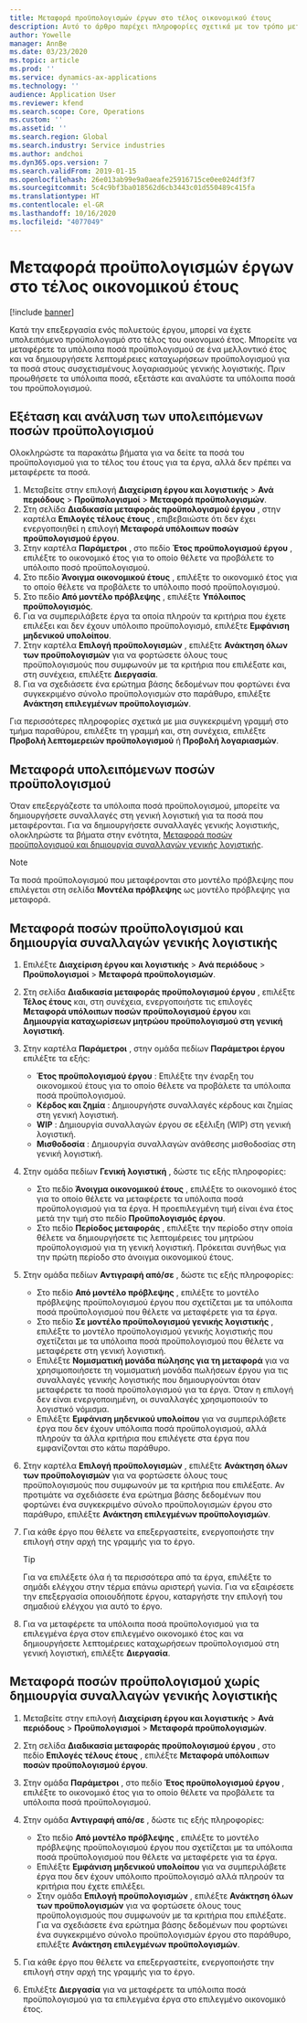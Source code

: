 ```yaml
---
title: Μεταφορά προϋπολογισμών έργων στο τέλος οικονομικού έτους
description: Αυτό το άρθρο παρέχει πληροφορίες σχετικά με τον τρόπο μεταφοράς των υπολειπόμενων ποσών του προϋπολογισμού σε μελλοντικά έτη και τη δημιουργία λεπτομερειών καταχώρησης προϋπολογισμού.
author: Yowelle
manager: AnnBe
ms.date: 03/23/2020
ms.topic: article
ms.prod: ''
ms.service: dynamics-ax-applications
ms.technology: ''
audience: Application User
ms.reviewer: kfend
ms.search.scope: Core, Operations
ms.custom: ''
ms.assetid: ''
ms.search.region: Global
ms.search.industry: Service industries
ms.author: andchoi
ms.dyn365.ops.version: 7
ms.search.validFrom: 2019-01-15
ms.openlocfilehash: 26e013ab99e9a0aeafe25916715ce0ee024df3f7
ms.sourcegitcommit: 5c4c9bf3ba018562d6cb3443c01d550489c415fa
ms.translationtype: HT
ms.contentlocale: el-GR
ms.lasthandoff: 10/16/2020
ms.locfileid: "4077049"
---
```

# <a name="transfer-project-budgets-at-fiscal-year-end"></a>Μεταφορά προϋπολογισμών έργων στο τέλος οικονομικού έτους

[!include [banner](../includes/banner.md)]

Κατά την επεξεργασία ενός πολυετούς έργου, μπορεί να έχετε υπολειπόμενο προϋπολογισμό στο τέλος του οικονομικό έτος. Μπορείτε να μεταφέρετε τα υπόλοιπα ποσά προϋπολογισμού σε ένα μελλοντικό έτος και να δημιουργήσετε λεπτομέρειες καταχωρήσεων προϋπολογισμού για τα ποσά στους συσχετισμένους λογαριασμούς γενικής λογιστικής. Πριν προωθήσετε τα υπόλοιπα ποσά, εξετάστε και αναλύστε τα υπόλοιπα ποσά του προϋπολογισμού.

## <a name="review-and-analyze-remaining-budget-amounts"></a>Εξέταση και ανάλυση των υπολειπόμενων ποσών προϋπολογισμού

Ολοκληρώστε τα παρακάτω βήματα για να δείτε τα ποσά του προϋπολογισμού για το τέλος του έτους για τα έργα, αλλά δεν πρέπει να μεταφέρετε τα ποσά.

1. Μεταβείτε στην επιλογή **Διαχείριση έργου και λογιστικής** > **Ανά περιόδους** > **Προϋπολογισμοί** > **Μεταφορά προϋπολογισμών**. 
2. Στη σελίδα **Διαδικασία μεταφοράς προϋπολογισμού έργου** , στην καρτέλα **Επιλογές τέλους έτους** , επιβεβαιώστε ότι δεν έχει ενεργοποιηθεί η επιλογή **Μεταφορά υπόλοιπων ποσών προϋπολογισμού έργου**.
3. Στην καρτέλα **Παράμετροι** , στο πεδίο **Έτος προϋπολογισμού έργου** , επιλέξτε το οικονομικό έτος για το οποίο θέλετε να προβάλετε το υπόλοιπο ποσό προϋπολογισμού. 
4. Στο πεδίο **Άνοιγμα οικονομικού έτους** , επιλέξτε το οικονομικό έτος για το οποίο θέλετε να προβάλετε το υπόλοιπο ποσό προϋπολογισμού. 
5. Στο πεδίο **Από μοντέλο πρόβλεψης** , επιλέξτε **Υπόλοιπος προϋπολογισμός**. 
6. Για να συμπεριλάβετε έργα τα οποία πληρούν τα κριτήρια που έχετε επιλέξει και δεν έχουν υπόλοιπο προϋπολογισμό, επιλέξτε **Εμφάνιση μηδενικού υπολοίπου**.  
7. Στην καρτέλα **Επιλογή προϋπολογισμών** , επιλέξτε **Ανάκτηση όλων των προϋπολογισμών** για να φορτώσετε όλους τους προϋπολογισμούς που συμφωνούν με τα κριτήρια που επιλέξατε και, στη συνέχεια, επιλέξτε **Διεργασία**. 
8. Για να σχεδιάσετε ένα ερώτημα βάσης δεδομένων που φορτώνει ένα συγκεκριμένο σύνολο προϋπολογισμών στο παράθυρο, επιλέξτε **Ανάκτηση επιλεγμένων προϋπολογισμών**.

Για περισσότερες πληροφορίες σχετικά με μια συγκεκριμένη γραμμή στο τμήμα παραθύρου, επιλέξτε τη γραμμή και, στη συνέχεια, επιλέξτε **Προβολή λεπτομερειών προϋπολογισμού** ή **Προβολή λογαριασμών**.

## <a name="carry-forward-remaining-budget-amounts"></a>Μεταφορά υπολειπόμενων ποσών προϋπολογισμού 

Όταν επεξεργάζεστε τα υπόλοιπα ποσά προϋπολογισμού, μπορείτε να δημιουργήσετε συναλλαγές στη γενική λογιστική για τα ποσά που μεταφέρονται. Για να δημιουργήσετε συναλλαγές γενικής λογιστικής, ολοκληρώστε τα βήματα στην ενότητα, [Μεταφορά ποσών προϋπολογισμού και δημιουργία συναλλαγών γενικής λογιστικής](#carry-forward). 

> [!NOTE]
> Τα ποσά προϋπολογισμού που μεταφέρονται στο μοντέλο πρόβλεψης που επιλέγεται στη σελίδα **Μοντέλα πρόβλεψης** ως μοντέλο πρόβλεψης για μεταφορά.  

## <a name="carry-forward-budget-amounts-and-create-general-ledger-transactions"></a><a name="carry-forward"></a>Μεταφορά ποσών προϋπολογισμού και δημιουργία συναλλαγών γενικής λογιστικής

1.  Επιλέξτε **Διαχείριση έργου και λογιστικής** > **Ανά περιόδους** > **Προϋπολογισμοί** > **Μεταφορά προϋπολογισμών**. 
2. Στη σελίδα **Διαδικασία μεταφοράς προϋπολογισμού έργου** , επιλέξτε **Τέλος έτους** και, στη συνέχεια, ενεργοποιήστε τις επιλογές **Μεταφορά υπόλοιπων ποσών προϋπολογισμού έργου** και **Δημιουργία καταχωρίσεων μητρώου προϋπολογισμού στη γενική λογιστική**. 
3. Στην καρτέλα **Παράμετροι** , στην ομάδα πεδίων **Παράμετροι έργου** επιλέξτε τα εξής:

   - **Έτος προϋπολογισμού έργου** : Επιλέξτε την έναρξη του οικονομικού έτους για το οποίο θέλετε να προβάλετε τα υπόλοιπα ποσά προϋπολογισμού. 
   - **Κέρδος και ζημία** : Δημιουργήστε συναλλαγές κέρδους και ζημίας στη γενική λογιστική. 
   -  **WIP** : Δημιουργία συναλλαγών έργου σε εξέλιξη (WIP) στη γενική λογιστική.
   -  **Μισθοδοσία** : Δημιουργία συναλλαγών ανάθεσης μισθοδοσίας στη γενική λογιστική. 

5. Στην ομάδα πεδίων **Γενική λογιστική** , δώστε τις εξής πληροφορίες: 

   - Στο πεδίο **Άνοιγμα οικονομικού έτους** , επιλέξτε το οικονομικό έτος για το οποίο θέλετε να μεταφέρετε τα υπόλοιπα ποσά προϋπολογισμού για τα έργα. Η προεπιλεγμένη τιμή είναι ένα έτος μετά την τιμή στο πεδίο **Προϋπολογισμός έργου**.
   -  Στο πεδίο **Περίοδος μεταφοράς** , επιλέξτε την περίοδο στην οποία θέλετε να δημιουργήσετε τις λεπτομέρειες του μητρώου προϋπολογισμού για τη γενική λογιστική. Πρόκειται συνήθως για την πρώτη περίοδο στο άνοιγμα οικονομικού έτους.

6. Στην ομάδα πεδίων **Αντιγραφή από/σε** , δώστε τις εξής πληροφορίες:

   - Στο πεδίο **Από μοντέλο πρόβλεψης** , επιλέξτε το μοντέλο πρόβλεψης προϋπολογισμού έργου που σχετίζεται με τα υπόλοιπα ποσά προϋπολογισμού που θέλετε να μεταφέρετε για τα έργα. 
   - Στο πεδίο **Σε μοντέλο προϋπολογισμού γενικής λογιστικής** , επιλέξτε το μοντέλο προϋπολογισμού γενικής λογιστικής που σχετίζεται με τα υπόλοιπα ποσά προϋπολογισμού που θέλετε να μεταφέρετε στη γενική λογιστική. 
   -  Επιλέξτε **Νομισματική μονάδα πώλησης για τη μεταφορά** για να χρησιμοποιήσετε τη νομισματική μονάδα πωλήσεων έργου για τις συναλλαγές γενικής λογιστικής που δημιουργούνται όταν μεταφέρετε τα ποσά προϋπολογισμού για τα έργα. Όταν η επιλογή δεν είναι ενεργοποιημένη, οι συναλλαγές χρησιμοποιούν το λογιστικό νόμισμα. 
   -  Επιλέξτε **Εμφάνιση μηδενικού υπολοίπου** για να συμπεριλάβετε έργα που δεν έχουν υπόλοιπα ποσά προϋπολογισμού, αλλά πληρούν τα άλλα κριτήρια που επιλέγετε στα έργα που εμφανίζονται στο κάτω παράθυρο.

7. Στην καρτέλα **Επιλογή προϋπολογισμών** , επιλέξτε **Ανάκτηση όλων των προϋπολογισμών** για να φορτώσετε όλους τους προϋπολογισμούς που συμφωνούν με τα κριτήρια που επιλέξατε. Αν προτιμάτε να σχεδιάσετε ένα ερώτημα βάσης δεδομένων που φορτώνει ένα συγκεκριμένο σύνολο προϋπολογισμών έργου στο παράθυρο, επιλέξτε **Ανάκτηση επιλεγμένων προϋπολογισμών**.
8. Για κάθε έργο που θέλετε να επεξεργαστείτε, ενεργοποιήστε την επιλογή στην αρχή της γραμμής για το έργο.

    > [!TIP]
    > Για να επιλέξετε όλα ή τα περισσότερα από τα έργα, επιλέξτε το σημάδι ελέγχου στην τέρμα επάνω αριστερή γωνία. Για να εξαιρέσετε την επεξεργασία οποιουδήποτε έργου, καταργήστε την επιλογή του σημαδιού ελέγχου για αυτό το έργο.

9. Για να μεταφέρετε τα υπόλοιπα ποσά προϋπολογισμού για τα επιλεγμένα έργα στον επιλεγμένο οικονομικό έτος και να δημιουργήσετε λεπτομέρειες καταχωρήσεων προϋπολογισμού στη γενική λογιστική, επιλέξτε **Διεργασία**.

## <a name="carry-forward-budget-amounts-without-creating-general-ledger-transactions"></a>Μεταφορά ποσών προϋπολογισμού χωρίς δημιουργία συναλλαγών γενικής λογιστικής

1. Μεταβείτε στην επιλογή **Διαχείριση έργου και λογιστικής** > **Ανά περιόδους** > **Προϋπολογισμοί** > **Μεταφορά προϋπολογισμών**.
2. Στη σελίδα **Διαδικασία μεταφοράς προϋπολογισμού έργου** , στο πεδίο **Επιλογές τέλους έτους** , επιλέξτε **Μεταφορά υπόλοιπων ποσών προϋπολογισμού έργου**.
3. Στην ομάδα **Παράμετροι** , στο πεδίο **Έτος προϋπολογισμού έργου** , επιλέξτε το οικονομικό έτος για το οποίο θέλετε να προβάλετε τα υπόλοιπα ποσά προϋπολογισμού.
4. Στην ομάδα **Αντιγραφή από/σε** , δώστε τις εξής πληροφορίες:

   - Στο πεδίο **Από μοντέλο πρόβλεψης** , επιλέξτε το μοντέλο πρόβλεψης προϋπολογισμού έργου που σχετίζεται με τα υπόλοιπα ποσά προϋπολογισμού που θέλετε να μεταφέρετε για τα έργα. 
   - Επιλέξτε **Εμφάνιση μηδενικού υπολοίπου** για να συμπεριλάβετε έργα που δεν έχουν υπόλοιπο προϋπολογισμό αλλά πληρούν τα κριτήρια που έχετε επιλέξει.
   - Στην ομάδα **Επιλογή προϋπολογισμών** , επιλέξτε **Ανάκτηση όλων των προϋπολογισμών** για να φορτώσετε όλους τους προϋπολογισμούς που συμφωνούν με τα κριτήρια που επιλέξατε. Για να σχεδιάσετε ένα ερώτημα βάσης δεδομένων που φορτώνει ένα συγκεκριμένο σύνολο προϋπολογισμών έργου στο παράθυρο, επιλέξτε **Ανάκτηση επιλεγμένων προϋπολογισμών**.

5. Για κάθε έργο που θέλετε να επεξεργαστείτε, ενεργοποιήστε την επιλογή στην αρχή της γραμμής για το έργο. 
6. Επιλέξτε **Διεργασία** για να μεταφέρετε τα υπόλοιπα ποσά προϋπολογισμού για τα επιλεγμένα έργα στο επιλεγμένο οικονομικό έτος.

